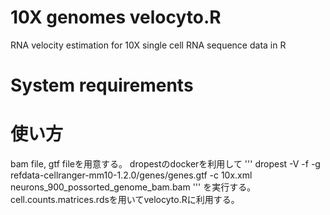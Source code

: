 # 10X genomes velocyto.R
RNA velocity estimation for 10X single cell RNA sequence data in R

# System requirements

# 使い方
bam file, gtf fileを用意する。
dropestのdockerを利用して
'''
dropest -V -f -g refdata-cellranger-mm10-1.2.0/genes/genes.gtf -c 10x.xml neurons_900_possorted_genome_bam.bam
'''
を実行する。
cell.counts.matrices.rdsを用いてvelocyto.Rに利用する。
